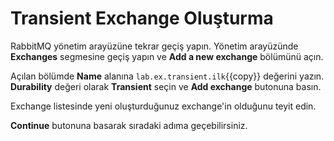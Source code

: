# Transient Exchange Oluşturma

RabbitMQ yönetim arayüzüne tekrar geçiş yapın. Yönetim arayüzünde **Exchanges** segmesine geçiş yapın ve **Add a new exchange** bölümünü açın.

Açılan bölümde **Name** alanına `lab.ex.transient.ilk`{{copy}} değerini yazın. **Durability** değeri olarak **Transient** seçin ve **Add exchange** butonuna basın.

Exchange listesinde yeni oluşturduğunuz exchange'in olduğunu teyit edin.

**Continue** butonuna basarak sıradaki adıma geçebilirsiniz.
